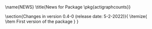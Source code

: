 \name{NEWS}
\title{News for Package \pkg{actigraphcounts}}

\section{Changes in version 0.4-0 (release date: 5-2-2022)}{
\itemize{
  \item First version of the package
}
}
